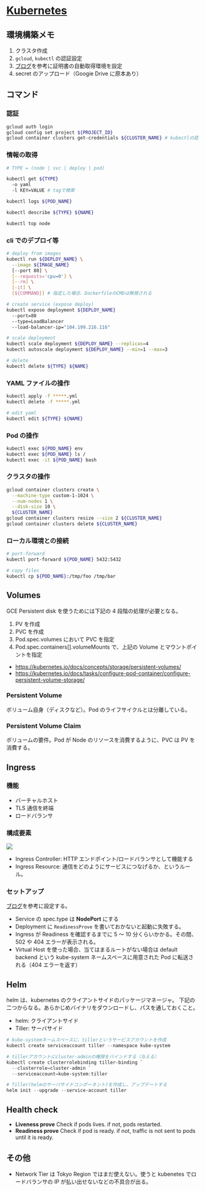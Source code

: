 # [Kubernetes](http://kubernetes.io/docs/)

## 環境構築メモ

1. クラスタ作成
1. `gcloud`, `kubectl` の認証設定
1. [ブログ](https://www.yuuniworks.com/blog/2018-06-14-kubernetes%E3%81%A7%E8%A4%87%E6%95%B0%E3%81%AEweb%E3%82%B5%E3%83%BC%E3%83%93%E3%82%B9%E3%82%92%E6%A5%BD%E3%81%AB%E7%AE%A1%E7%90%86%E3%81%99%E3%82%8B/)を参考に証明書の自動取得環境を設定
1. secret のアップロード（Googie Drive に原本あり）

## コマンド

### 認証

```bash
gcloud auth login
gcloud config set project ${PROJECT_ID}
gcloud container clusters get-credentials ${CLUSTER_NAME} # kubectlの認証
```

### 情報の取得

```bash
# TYPE = (node | svc | deploy | pod)

kubectl get ${TYPE}
  -o yaml
  -l KEY=VALUE # tagで検索

kubectl logs ${POD_NAME}

kubectl describe ${TYPE} ${NAME}

kubectl top node
```

### cli でのデプロイ等

```bash
# deploy from images
kubectl run ${DEPLOY_NAME} \
  --image ${IMAGE_NAME}
  [--port 80] \
  [--requests='cpu=0'] \
  [--rm] \
  [-it] \
  [${COMMAND}] # 指定した場合、DockerfileのCMDは無視される

# create service (expose deploy)
kubectl expose deployment ${DEPLOY_NAME}
  --port=80
  --type=LoadBalancer
  --load-balancer-ip="104.199.216.116"

# scale deployment
kubectl scale deployment ${DEPLOY_NAME} --replicas=4
kubectl autoscale deployment ${DEPLOY_NAME} --min=1 --max=3

# delete
kubectl delete ${TYPE} ${NAME}
```

### YAML ファイルの操作

```bash
kubectl apply -f *****.yml
kubectl delete -f *****.yml

# edit yaml
kubectl edit ${TYPE} ${NAME}
```

### Pod の操作

```bash
kubectl exec ${POD_NAME} env
kubectl exec ${POD_NAME} ls /
kubectl exec -it ${POD_NAME} bash
```

### クラスタの操作

```bash
gcloud container clusters create \
  --machine-type custom-1-1024 \
  --num-nodes 1 \
  --disk-size 10 \
  ${CLUSTER_NAME}
gcloud container clusters resize --size 2 ${CLUSTER_NAME}
gcloud container clusters delete ${CLUSTER_NAME}
```

### ローカル環境との接続

```bash
# port-forward
kubectl port-forward ${POD_NAME} 5432:5432

# copy files
kubectl cp ${POD_NAME}:/tmp/foo /tmp/bar
```

## Volumes

GCE Persistent disk を使うためには下記の 4 段階の処理が必要となる。

1.  PV を作成
1.  PVC を作成
1.  Pod.spec.volumes において PVC を指定
1.  Pod.spec.containers[].volumeMounts で、上記の Volume とマウントポイントを指定

- https://kubernetes.io/docs/concepts/storage/persistent-volumes/
- https://kubernetes.io/docs/tasks/configure-pod-container/configure-persistent-volume-storage/

### Persistent Volume

ボリューム自身（ディスクなど）。Pod のライフサイクルとは分離している。

### Persistent Volume Claim

ボリュームの要件。Pod が Node のリソースを消費するように、PVC は PV を消費する。

## Ingress

### 機能

- バーチャルホスト
- TLS 通信を終端
- ロードバランサ

### 構成要素

<img src="https://storage.googleapis.com/gcp-community/tutorials/nginx-ingress-gke/Nginx%20Ingress%20on%20GCP%20-%20Fig%2001.png" />

- Ingress Controller: HTTP エンドポイント/ロードバランサとして機能する
- Ingress Resource: 通信をどのようにサービスにつなげるか、というルール。

### セットアップ

[ブログ](https://www.yuuniworks.com/blog/2018-06-14-kubernetes%E3%81%A7%E8%A4%87%E6%95%B0%E3%81%AEweb%E3%82%B5%E3%83%BC%E3%83%93%E3%82%B9%E3%82%92%E6%A5%BD%E3%81%AB%E7%AE%A1%E7%90%86%E3%81%99%E3%82%8B/)を参考に設定する。

- Service の spec.type は **NodePort** にする
- Deployment に `ReadinessProve` を書いておかないと起動に失敗する。
- Ingress が Readiness を確認するまでに 5 ～ 10 分くらいかかる。その間、502 や 404 エラーが表示される。
- Virtual Host を使った場合、当てはまるルートがない場合は default backend という kube-system ネームスペースに用意された Pod に転送される（404 エラーを返す）

## Helm

helm は、kubernetes のクライアントサイドのパッケージマネージャ。
下記の二つからなる。あらかじめバイナリをダウンロードし、パスを通しておくこと。

- helm: クライアントサイド
- Tiller: サーバサイド

```powershell
# kube-systemネームスペースに、tillerというサービスアカウントを作成
kubectl create serviceaccount tiller --namespace kube-system

# tillerアカウントにcluster-adminの権限をバインドする（与える）
kubectl create clusterrolebinding tiller-binding `
  --clusterrole=cluster-admin `
  --serviceaccount=kube-system:tiller

# Tiller(helmのサーバサイドコンポーネント)を作成し、アップデートする
helm init --upgrade --service-account tiller
```

## Health check

- **Liveness prove** Check if pods lives. if not, pods restarted.
- **Readiness prove** Check if pod is ready. if not, traffic is not sent to pods until it is ready.

## その他

- Network Tier は Tokyo Region ではまだ使えない。使うと kubenetes でロードバランサの IP が払い出せないなどの不具合が出る。
